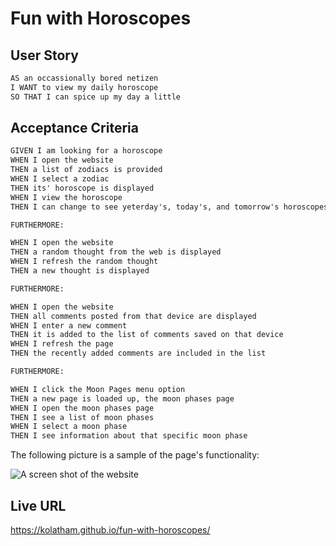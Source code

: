 # Fun with Horoscopes

## User Story

```md
AS an occassionally bored netizen
I WANT to view my daily horoscope
SO THAT I can spice up my day a little
```

## Acceptance Criteria

```md
GIVEN I am looking for a horoscope
WHEN I open the website
THEN a list of zodiacs is provided
WHEN I select a zodiac
THEN its' horoscope is displayed
WHEN I view the horoscope
THEN I can change to see yeterday's, today's, and tomorrow's horoscopes

FURTHERMORE:

WHEN I open the website
THEN a random thought from the web is displayed
WHEN I refresh the random thought
THEN a new thought is displayed

FURTHERMORE:

WHEN I open the website
THEN all comments posted from that device are displayed
WHEN I enter a new comment
THEN it is added to the list of comments saved on that device
WHEN I refresh the page
THEN the recently added comments are included in the list

FURTHERMORE:

WHEN I click the Moon Pages menu option
THEN a new page is loaded up, the moon phases page
WHEN I open the moon phases page
THEN I see a list of moon phases
WHEN I select a moon phase
THEN I see information about that specific moon phase
```

The following picture is a sample of the page's functionality:

![A screen shot of the website](./assets/sample-page.jpg)
## Live URL

https://kolatham.github.io/fun-with-horoscopes/
